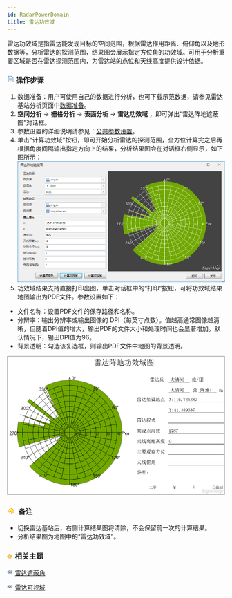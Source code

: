 ```yaml
---
id: RadarPowerDomain
title: 雷达功效域
---
```

雷达功效域是指雷达能发现目标的空间范围，根据雷达作用距离、俯仰角以及地形数据等，分析雷达的探测范围，结果图会展示指定方位角的功效域。可用于分析重要区域是否在雷达探测范围内，为雷达站的点位和天线高度提供设计依据。

### ![](../../../img/read.gif) 操作步骤

1. 数据准备：用户可使用自己的数据进行分析，也可下载示范数据，请参见雷达基站分析页面中[数据准备](RadarAnalyst)。
2. **空间分析** -> **栅格分析** -> **表面分析** -> **雷达功效域** ，即可弹出“雷达阵地遮蔽图”对话框。
3. 参数设置的详细说明请参见：[公共参数设置](RadarAnalyst.html#2)。
4. 单击“计算功效域”按钮，即可开始分析雷达的探测范围，全方位计算完之后再根据角度间隔输出指定方向上的结果，分析结果图会在对话框右侧显示，如下图所示： ![](img/PowerDomainResult.png)  
5. 功效域结果支持直接打印出图，单击对话框中的“打印”按钮，可将功效域结果地图输出为PDF文件。参数设置如下： 
  * 文件名称：设置PDF文件的保存路径和名称。
  * 分辨率：输出分辨率或输出图像的 DPI（每英寸点数）。值越高通常图像越清晰，但随着DPI值的增大，输出PDF的文件大小和处理时间也会显著增加。默认情况下，输出DPI值为96。 
  * 背景透明：勾选该复选框，则输出PDF文件中地图的背景透明。

![](img/PrintPowerDomainResult.png)   

### ![](../../../img/note.png) 备注

* 切换雷达基站后，右侧计算结果图将清除，不会保留前一次的计算结果。
 * 分析结果图为地图中的“雷达功效域”。

### ![](../../../img/seealso.png) 相关主题

![](../../../img/smalltitle.png) [雷达遮蔽角](RadarShieldingAngle)

![](../../../img/smalltitle.png) [雷达可视域](RadarVisibleArea)
